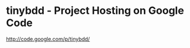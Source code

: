 <!--
id: 225201295
link: http://kevinisom.info/post/225201295/tinybdd-project-hosting-on-google-code
slug: tinybdd-project-hosting-on-google-code
date: Wed Oct 28 2009 10:25:10 GMT+1300 (NZDT)
raw: {"blog_name":"kevinisom","id":225201295,"post_url":"http://kevinisom.info/post/225201295/tinybdd-project-hosting-on-google-code","slug":"tinybdd-project-hosting-on-google-code","type":"link","date":"2009-10-27 21:25:10 GMT","timestamp":1256678710,"state":"published","format":"html","reblog_key":"vwDrzWTz","tags":[],"short_url":"http://tmblr.co/Zw68YyDR4oF","highlighted":[],"feed_item":"http://code.google.com/p/tinybdd/","from_feed_id":"650234","note_count":0,"title":"tinybdd -  Project Hosting on Google Code","url":"http://code.google.com/p/tinybdd/","description":""}
publish: 2009-10-028
tags: 
title: tinybdd -  Project Hosting on Google Code
-->


tinybdd -  Project Hosting on Google Code
=========================================

<http://code.google.com/p/tinybdd/>

